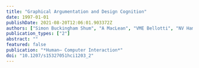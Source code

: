 ```yaml
---
title: "Graphical Argumentation and Design Cognition"
date: 1997-01-01
publishDate: 2021-08-20T12:06:01.903372Z
authors: ["Simon Buckingham Shum", "A MacLean", "VME Bellotti", "NV Hammond"]
publication_types: ["2"]
abstract: ""
featured: false
publication: "*Human– Computer Interaction*"
doi: "10.1207/s15327051hci1203_2"
---
```


